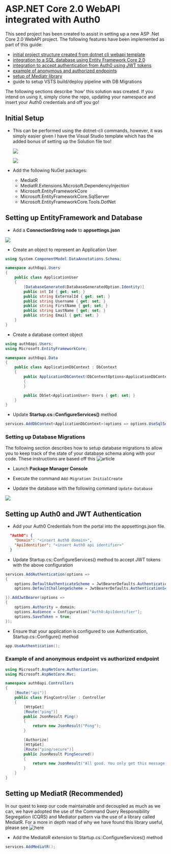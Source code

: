 # ASP.NET Core 2.0 WebAPI integrated with Auth0

This seed project has been created to assist in setting up a new ASP .Net Core 2.0 WebAPI project. The following features have been implemented as part of this guide:

- [initial project structure created from dotnet cli webapi template](#initial-setup)
- [integration to a SQL database using Entity Framework Core 2.0](#setting-up-entityframework-and-database)
- [integration to accept authentication from Auth0 using JWT tokens](#setting-up-auth0-and-jwt-authentication)
- [example of anonymous and authorized endpoints](#example-of-and-anonymous-endpoint-vs-authorized-endpoint)
- [setup of Mediatr library](#setting-up-mediatr-recommended)
- guide to setup VSTS build/deploy pipeline with DB Migrations

The following sections describe 'how' this solution was created. If you intend on using it, simply clone the repo, updating your namespace and insert your Auth0 credentials and off you go!

## Initial Setup

* This can be performed using the dotnet-cli commands, however, it was simply easier given I have the Visual Studio template which has the added bonus of setting up the Solution file too!

  ![](createproject.PNG)
  
  ![](createprojectwebapi.PNG)

* Add the following NuGet packages:
  - MediatR
  - MediatR.Extensions.Microsoft.DependencyInjection
  - Microsoft.EntityFrameworkCore
  - Microsoft.EntityFrameworkCore.SqlServer
  - Microsoft.EntityFrameworkCore.Tools.DotNet
  
## Setting up EntityFramework and Database

* Add a **ConnectionString node** to **appsettings.json**

![](createproject.PNG)

* Create an object to represent an Application User

```cs
using System.ComponentModel.DataAnnotations.Schema;

namespace auth0api.Users
{
    public class ApplicationUser
    {
        [DatabaseGenerated(DatabaseGeneratedOption.Identity)]
        public int Id { get; set; }
        public string ExternalId { get; set; }
        public string Username { get; set; }
        public string FirstName { get; set; }
        public string LastName { get; set; }
        public string Email { get; set; }
    }
}
```

* Create a database context object

```cs
using auth0api.Users;
using Microsoft.EntityFrameworkCore;

namespace auth0api.Data
{
    public class ApplicationDbContext : DbContext
    {
        public ApplicationDbContext(DbContextOptions<ApplicationDbContext> options) : base(options)
        {
        }

        public DbSet<ApplicationUser> Users { get; set; }
    }
}

```

* Update **Startup.cs::ConfigureServices()** method

```cs
services.AddDbContext<ApplicationDbContext>(options => options.UseSqlServer(Configuration.GetConnectionString("DefaultConnection")));
```

### Setting up Database Migrations

The following section describes how to setup database migrations to allow you to keep track of the state of your database schema along with your code. These instructions are based off this ![article](https://docs.microsoft.com/en-us/ef/core/get-started/aspnetcore/new-db)

* Launch **Package Manager Console**

* Execute the command `Add-Migration InitialCreate`

* Update the database with the following command `Update-Database`

![](pmc.PNG)

## Setting up Auth0 and JWT Authentication

* Add your Auth0 Credentials from the portal into the appsettings.json file.

```json
  "Auth0": {
    "Domain": "<insert Auth0 domain>",
    "ApiIdentifier": "<insert Auth0 api identifier>"
  }
```

* Update Startup.cs::ConfigureServices() method to accept JWT tokens with the above configuration

```cs
services.AddAuthentication(options =>
{
    options.DefaultAuthenticateScheme = JwtBearerDefaults.AuthenticationScheme;
    options.DefaultChallengeScheme = JwtBearerDefaults.AuthenticationScheme;

}).AddJwtBearer(options =>
{
    options.Authority = domain;
    options.Audience = Configuration["Auth0:ApiIdentifier"];
    options.SaveToken = true;
});
```

* Ensure that your application is configured to use Authentication, Startup.cs::Configure() method

```cs
app.UseAuthentication();
```

### Example of and anonymous endpoint vs authorized endpoint

```cs
using Microsoft.AspNetCore.Authorization;
using Microsoft.AspNetCore.Mvc;

namespace auth0api.Controllers
{
    [Route("api")]
    public class PingController : Controller
    {
        [HttpGet]
        [Route("ping")]
        public JsonResult Ping()
        {
            return new JsonResult("Pong");
        }

        [Authorize]
        [HttpGet]
        [Route("ping/secure")]
        public JsonResult PingSecured()
        {
            return new JsonResult("All good. You only get this message if you are authenticated.");
        }
    }
}
```

## Setting up MediatR (Recommended)

In our quest to keep our code maintainable and decoupled as much as we can, we have adopted the use of the Command Query Responsibility Segregation (CQRS) and Mediator pattern via the use of a library called MediatR. For a more in depth read of why we have found this library useful, please see ![here](https://lostechies.com/jimmybogard/2014/09/09/tackling-cross-cutting-concerns-with-a-mediator-pipeline/)

* Add the MediatoR extension to Startup.cs::ConfigureServices() method

```cs
services.AddMediatR();
```
